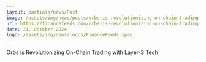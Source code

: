 ```yaml
---
layout: partials/news/Post
image: /assets/img/news/posts/orbs-is-revolutionizing-on-chain-trading-with-layer-3-tech.jpeg
url: https://financefeeds.com/orbs-is-revolutionizing-on-chain-trading-with-layer-3-tech/
date: 31, October 2024
logo: /assets/img/news/logos/FinanceFeeds.jpeg
---
```


Orbs is Revolutionizing On-Chain Trading with Layer-3 Tech
